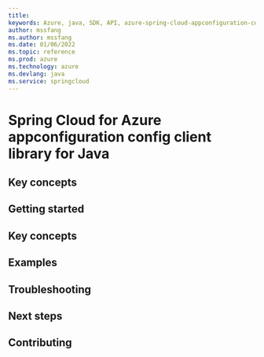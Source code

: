 ```yaml
---
title: 
keywords: Azure, java, SDK, API, azure-spring-cloud-appconfiguration-config, springcloud
author: mssfang
ms.author: mssfang
ms.date: 01/06/2022
ms.topic: reference
ms.prod: azure
ms.technology: azure
ms.devlang: java
ms.service: springcloud
---
```

# Spring Cloud for Azure appconfiguration config client library for Java

## Key concepts
## Getting started
## Key concepts
## Examples
## Troubleshooting
## Next steps
## Contributing

